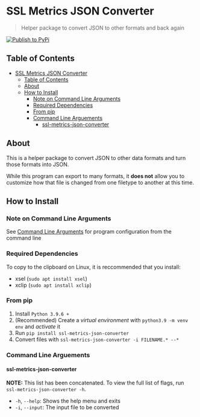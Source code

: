 # SSL Metrics JSON Converter

> Helper package to convert JSON to other formats and back again

[![Publish to PyPi](https://github.com/SoftwareSystemsLaboratory/ssl-metrics-json-converter/actions/workflows/pypi.yml/badge.svg)](https://github.com/SoftwareSystemsLaboratory/ssl-metrics-json-converter/actions/workflows/pypi.yml)

## Table of Contents

- [SSL Metrics JSON Converter](#ssl-metrics-json-converter)
  - [Table of Contents](#table-of-contents)
  - [About](#about)
  - [How to Install](#how-to-install)
    - [Note on Command Line Arguments](#note-on-command-line-arguments)
    - [Required Dependencies](#required-dependencies)
    - [From pip](#from-pip)
    - [Command Line Arguements](#command-line-arguements)
      - [ssl-metrics-json-converter](#ssl-metrics-json-converter-1)

## About

This is a helper package to convert JSON to other data formats and turn those formats into JSON.

While this program can export to many formats, it **does not** allow you to customize how that file is changed from one filetype to another at this time.

## How to Install

### Note on Command Line Arguments

See [Command Line Arguments](#command-line-arguments) for program configuration from the command line

### Required Dependencies

To copy to the clipboard on Linux, it is reccommended that you install:

- xsel (`sudo apt install xsel`)
- xclip (`sudo apt install xclip`)

### From pip

1. Install `Python 3.9.6 +`
2. (Recommended) Create a *virtual environment* with `python3.9 -m venv env` and *activate* it
3. Run `pip install ssl-metrics-json-converter`
4. Convert files with `ssl-metrics-json-converter -i FILENAME.* --*`

### Command Line Arguements

#### ssl-metrics-json-converter

**NOTE:** This list has been concatenated. To view the full list of flags, run `ssl-metrics-json-converter -h`.

- `-h`, `--help`: Shows the help menu and exits
- `-i`, `--input`: The input file to be converted
